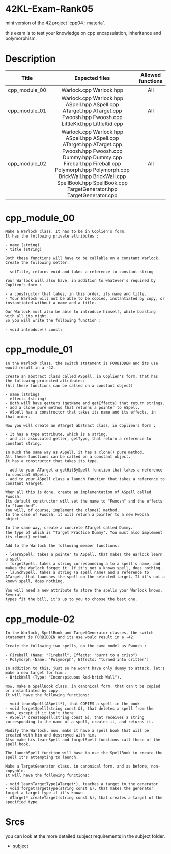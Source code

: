 # 42KL-Exam-Rank05

mini version of the 42 project 'cpp04 : materia'.

this exam is to test your knowledge on cpp encapsulation, inheritance and polymorphism.

# Description

|     Title     |                                                                                                                            Expected files                                                                                                                             | Allowed functions |
| :-----------: | :-------------------------------------------------------------------------------------------------------------------------------------------------------------------------------------------------------------------------------------------------------------------: | :---------------: |
| cpp_module_00 |                                                                                                                        Warlock.cpp Warlock.hpp                                                                                                                        |        All        |
| cpp_module_01 |                                                                        Warlock.cpp Warlock.hpp ASpell.hpp ASpell.cpp ATarget.hpp ATarget.cpp Fwoosh.hpp Fwoosh.cpp LittleKid.hpp LittleKid.cpp                                                                        |        All        |
| cpp_module_02 | Warlock.cpp Warlock.hpp ASpell.hpp ASpell.cpp ATarget.hpp ATarget.cpp Fwoosh.hpp Fwoosh.cpp Dummy.hpp Dummy.cpp Fireball.hpp Fireball.cpp Polymorph.hpp Polymorph.cpp BrickWall.hpp BrickWall.cpp SpellBook.hpp SpellBook.cpp TargetGenerator.hpp TargetGenerator.cpp |        All        |

# cpp_module_00

```
Make a Warlock class. It has to be in Coplien's form.
It has the following private attributes :

- name (string)
- title (string)

Both these functions will have to be callable on a constant Warlock.
Create the following setter:

- setTitle, returns void and takes a reference to constant string

Your Warlock will also have, in addition to whatever's required by Coplien's form :

- a constructor that takes, in this order, its name and title.
- Your Warlock will not be able to be copied, instantiated by copy, or instantiated without a name and a title.

Our Warlock must also be able to introduce himself, while boasting with all its might.
So you will write the following function :

- void introduce() const;
```

# cpp_module_01

```
In the Warlock class, the switch statement is FORBIDDEN and its use would result in a -42.

Create an abstract class called ASpell, in Coplien's form, that has the following protected attributes:
(All these functions can be called on a constant object)

- name (string)
- effects (string)
- Both will have getters (getName and getEffects) that return strings.
- add a clone pure method that returns a pointer to ASpell.
- ASpell has a constructor that takes its name and its effects, in that order.

Now you will create an ATarget abstract class, in Coplien's form :

- It has a type attribute, which is a string.
- and its associated getter, getType, that return a reference to constant string.

In much the same way as ASpell, it has a clone() pure method.
All these functions can be called on a constant object.
It has a constructor that takes its type.

- add to your ATarget a getHitBySpell function that takes a reference to constant ASpell.
- add to your ASpell class a launch function that takes a reference to constant ATarget.

When all this is done, create an implementation of ASpell called Fwoosh.
Its default constructor will set the name to "Fwoosh" and the effects to "fwooshed".
You will, of course, implement the clone() method.
In the case of Fwoosh, it will return a pointer to a new Fwoosh object.

In the same way, create a concrete ATarget called Dummy.
the type of which is "Target Practice Dummy". You must also implement its clone() method.

Add to the Warlock the following member functions:

- learnSpell, takes a pointer to ASpell, that makes the Warlock learn a spell
- forgetSpell, takes a string corresponding a to a spell's name, and makes the Warlock forget it. If it's not a known spell, does nothing.
- launchSpell, takes a string (a spell name) and a reference to ATarget, that launches the spell on the selected target. If it's not a known spell, does nothing.

You will need a new attribute to store the spells your Warlock knows. Several
types fit the bill, it's up to you to choose the best one.
```

# cpp_module-02

```
In the Warlock, SpellBook and TargetGenerator classes, the switch statement is FORBIDDEN and its use would result in a -42.

Create the following two spells, on the same model as Fwoosh :

- Fireball (Name: "Fireball", Effects: "burnt to a crisp")
- Polymorph (Name: "Polymorph", Effects: "turned into critter")

In addition to this, just so he won't have only dummy to attack, let's make a new target for him :
- BrickWall (Type: "Inconspicuous Red-brick Wall").

Now, make a SpellBook class, in canonical form, that can't be copied or instantiated by copy.
It will have the following functions:

- void learnSpell(ASpell*), that COPIES a spell in the book
- void forgetSpell(string const &), that deletes a spell from the book, except if it isn't there
- ASpell* createSpell(string const &), that receives a string corresponding to the name of a spell, creates it, and returns it.

Modify the Warlock, now, make it have a spell book that will be created with him and destroyed with him.
Also make his learnSpell and forgetSpell functions call those of the spell book.

The launchSpell function will have to use the SpellBook to create the spell it's attempting to launch.

Make a TargetGenerator class, in canonical form, and as before, non-copyable.
It will have the following functions:

- void learnTargetType(ATarget*), teaches a target to the generator
- void forgetTargetType(string const &), that makes the generator forget a target type if it's known
- ATarget* createTarget(string const &), that creates a target of the specified type
```

# Srcs

you can look at the more detailed subject requirements in the subject folder.

- [subject](subject/)
